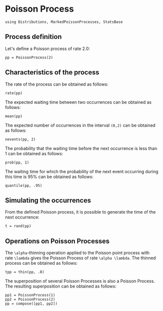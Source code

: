 # Poisson Process

```@setup PoissonProcess
using Distributions, MarkedPoissonProcesses, StatsBase
```

## Process definition

Let's define a Poisson process of rate 2.0:

```@repl PoissonProcess
pp = PoissonProcess(2)
```

## Characteristics of the process

The rate of the process can be obtained as follows:
```@repl PoissonProcess
rate(pp)
```

The expected waiting time between two occurrences can be obtained  as follows:

```@repl PoissonProcess
mean(pp)
```

The expected number of occurrences in the interval ``(0,2)`` can be obtained  as follows:

```@repl PoissonProcess
nevents(pp, 2)
```

The probability that the waiting time before the next occurrence is less than 1 can be obtained as follows:
```@repl PoissonProcess
prob(pp, 1)
```

The waiting time for which the probability of the next event occurring during this time is 95% can be obtained as follows:
```@repl PoissonProcess
quantile(pp, .95)
```


## Simulating the occurrences

From the defined Poisson process, it is possible to generate the time of the next occurrence:

```@repl PoissonProcess
t = rand(pp)
```

## Operations on Poisson Processes

The ``\alpha``-thinning operation applied to the Poisson point process with rate ``\lambda`` gives the Poisson Process of rate ``\alpha \lambda``. The thinned process can be obtained as follows:

```@repl PoissonProcess
tpp = thin(pp, .8)
```

The superposition of several Poisson Processes is also a Poisson Process. The resulting superposition can be obtained as follows:
```@repl PoissonProcess
pp1 = PoissonProcess(1)
pp2 = PoissonProcess(2)
pp = compose([pp1, pp2])
```